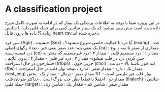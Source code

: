 # A classification project
در این پروژه شما با توجه به اطلاعات پزشکی یک بیمار که در ادامه به صورت کامل شرح داده شده است پیش بینی میشود که یک بیمار شانس کمی برای حمله قلبی دارد یا شانس زیادی؟!
داده ها درون فایل
heart.csv
ذخیره شده اند.

سن فرد (Age)
، جنسیت (Sex)
، آیا درد با فعالیت خاصی شروع میشود؟  (exang)
: عدد یک یعنی بله-
عدد صفر یعنی خیر
، تعداد رگهای اصلی (ca)
: مقداری از صفر تا سه
، نوع درد قفسه سینه (cp)
مقدار ۱ : درد مستقیم قلبی -
مقدار ۲ : درد غیرمسقیم که منجر به حس کردن درد در قلب میشود-
مقدار ۳ : درد غیر قلبی -
مقدار ۴ : بدون علایم
، فشارخون در حال استراحت (trtbps)
، چربی خون (chol)
، قند خون ناشتا بالا – دیابت (fbs)
: مقدار یک : دارد -
مقدار صفر : ندارد
، نتیجه نوار قلب در حال استراحت (rest_ecg)
مقدار صفر : نرمال -
مقدار یک : بخش ST نوار قلب غیر طبیعی است -
مقدار دو : احتملا یا قطعا بطن چپ بزرگ است 
، حداکثر ضربان قلب (thalach)
، شانس حمله قلبی (target)
: مقدار صفر : شانس کم -
مقدار یک : شانس زیاد 
